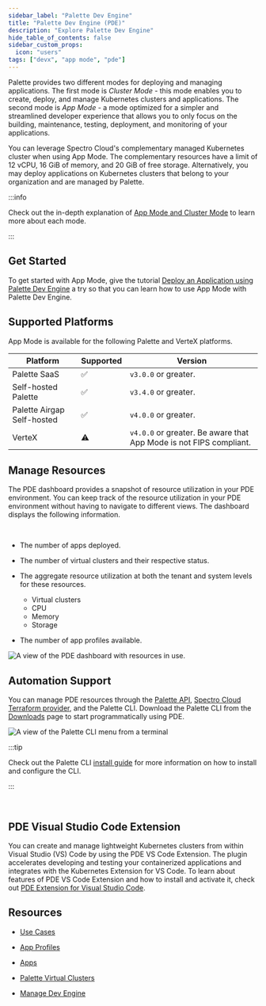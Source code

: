 ```yaml
---
sidebar_label: "Palette Dev Engine"
title: "Palette Dev Engine (PDE)"
description: "Explore Palette Dev Engine"
hide_table_of_contents: false
sidebar_custom_props:
  icon: "users"
tags: ["devx", "app mode", "pde"]
---
```


Palette provides two different modes for deploying and managing applications. The first mode is _Cluster Mode_ - this
mode enables you to create, deploy, and manage Kubernetes clusters and applications. The second mode is _App Mode_ - a
mode optimized for a simpler and streamlined developer experience that allows you to only focus on the building,
maintenance, testing, deployment, and monitoring of your applications.

You can leverage Spectro Cloud's complementary managed Kubernetes cluster when using App Mode. The complementary
resources have a limit of 12 vCPU, 16 GiB of memory, and 20 GiB of free storage. Alternatively, you may deploy
applications on Kubernetes clusters that belong to your organization and are managed by Palette.

:::info

Check out the in-depth explanation of [App Mode and Cluster Mode](../introduction/palette-modes.md) to learn more about
each mode.

:::

## Get Started

To get started with App Mode, give the tutorial
[Deploy an Application using Palette Dev Engine](../tutorials/cluster-deployment/pde/deploy-app.md) a try so that you
can learn how to use App Mode with Palette Dev Engine.

## Supported Platforms

App Mode is available for the following Palette and VerteX platforms.

| Platform                   | Supported | Version                                                            |
| -------------------------- | --------- | ------------------------------------------------------------------ |
| Palette SaaS               | ✅        | `v3.0.0` or greater.                                               |
| Self-hosted Palette        | ✅        | `v3.4.0` or greater.                                               |
| Palette Airgap Self-hosted | ✅        | `v4.0.0` or greater.                                               |
| VerteX                     | :warning: | `v4.0.0` or greater. Be aware that App Mode is not FIPS compliant. |

## Manage Resources

The PDE dashboard provides a snapshot of resource utilization in your PDE environment. You can keep track of the
resource utilization in your PDE environment without having to navigate to different views. The dashboard displays the
following information.

<br />

- The number of apps deployed.

- The number of virtual clusters and their respective status.

- The aggregate resource utilization at both the tenant and system levels for these resources.

  - Virtual clusters
  - CPU
  - Memory
  - Storage

- The number of app profiles available.

![A view of the PDE dashboard with resources in use.](/docs_devx_pde-dashboard-utilization.webp)

## Automation Support

You can manage PDE resources through the [Palette API](/api/introduction),
[Spectro Cloud Terraform provider](https://registry.terraform.io/providers/spectrocloud/spectrocloud/latest/docs), and
the Palette CLI. Download the Palette CLI from the [Downloads](../spectro-downloads.md#palette-cli) page to start
programmatically using PDE.

![A view of the Palette CLI menu from a terminal](/devx_devx_cli-display.webp)

:::tip

Check out the Palette CLI [install guide](../automation/palette-cli/install-palette-cli.md) for more information on how
to install and configure the CLI.

:::

<br />

## PDE Visual Studio Code Extension

You can create and manage lightweight Kubernetes clusters from within Visual Studio (VS) Code by using the PDE VS Code
Extension. The plugin accelerates developing and testing your containerized applications and integrates with the
Kubernetes Extension for VS Code. To learn about features of PDE VS Code Extension and how to install and activate it,
check out
[PDE Extension for Visual Studio Code](https://marketplace.visualstudio.com/items?itemName=SpectroCloud.extension-palette).

## Resources

- [Use Cases](enterprise-user.md)

- [App Profiles](../profiles/app-profiles/app-profiles.md)

- [Apps](./apps/apps.md)

- [Palette Virtual Clusters](palette-virtual-clusters/palette-virtual-clusters.md)

- [Manage Dev Engine](manage-dev-engine/manage-dev-engine.md)
